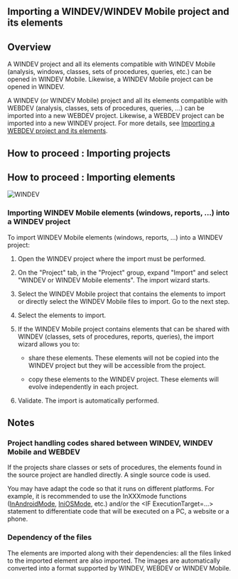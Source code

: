


## Importing a WINDEV/WINDEV Mobile project and its elements
			



<a name="NOTE1"></a>
<a name="NOTE1_1"></a>


## Overview
<a name="overview_ELTTEXTE000233"></a>
A WINDEV project and all its elements compatible with WINDEV Mobile (analysis, windows, classes, sets of procedures, queries, etc.) can be opened in WINDEV Mobile. Likewise, a WINDEV Mobile project can be opened in WINDEV.

A WINDEV (or WINDEV Mobile) project and all its elements compatible with WEBDEV (analysis, classes, sets of procedures, queries, ...) can be imported into a new WEBDEV project. 
Likewise, a WEBDEV project can be imported into a new WINDEV project. For more details, see [Importing a WEBDEV project and its elements](../Editeurs/2030041.md). 

<a name="NOTE2"></a>
<a name="NOTE2_1"></a>


## How to proceed : Importing projects
<a name="how_proceed_importing_projects_ELTTEXTE000257"></a>
<a name="NOTE3"></a>
<a name="NOTE3_1"></a>


## How to proceed : Importing elements
<a name="how_proceed_importing_elements_ELTTEXTE000281"></a>
<a name="NOTE3_2"></a>
![WINDEV](https://doc.pcsoft.fr/ext/images/us/WD.png) 

### Importing WINDEV Mobile elements (windows, reports, ...) into a WINDEV project
<a name="importing_windev_mobile_elements_windows_reports_into_windev_project_ELTPARAGRAPHE000104"></a>

To import WINDEV Mobile elements (windows, reports, ...) into a WINDEV project:

1. Open the WINDEV project where the import must be performed.  

2. On the "Project" tab, in the "Project" group, expand "Import" and select "WINDEV or WINDEV Mobile elements". The import wizard starts.

3. Select the WINDEV Mobile project that contains the elements to import or directly select the WINDEV Mobile files to import. Go to the next step.

4. Select the elements to import.

5. If the WINDEV Mobile project contains elements that can be shared with WINDEV (classes, sets of procedures, reports, queries), the import wizard allows you to:

	- share these elements. These elements will not be copied into the WINDEV project but they will be accessible from the project.

	- copy these elements to the WINDEV project. These elements will evolve independently in each project.




6. Validate. The import is automatically performed.



<a name="NOTE3_3"></a>

<a name="NOTE4"></a>
<a name="NOTE4_1"></a>


## Notes
<a name="notes_ELTTEXTE000317"></a>


### Project handling codes shared between WINDEV, WINDEV Mobile and WEBDEV
<a name="project_handling_codes_shared_between_windev_windev_mobile_and_webdev_ELTPARAGRAPHE000168"></a>

If the projects share classes or sets of procedures, the elements found in the source project are handled directly. A single source code is used.

You may have adapt the code so that it runs on different platforms. For example, it is recommended to use the InXXXmode functions ([InAndroidMode](../WDLang1/1000018990.md), [IniOSMode](../WDLang1/1000019765.md), etc.) and/or the &lt;IF ExecutionTarget=...&gt; statement to differentiate code that will be executed on a PC, a website or a phone. 



<a name="NOTE4_2"></a>


### Dependency of the files
<a name="dependency_the_files_ELTPARAGRAPHE000184"></a>

The elements are imported along with their dependencies: all the files linked to the imported element are also imported. The images are automatically converted into a format supported by WINDEV, WEBDEV or WINDEV Mobile.


